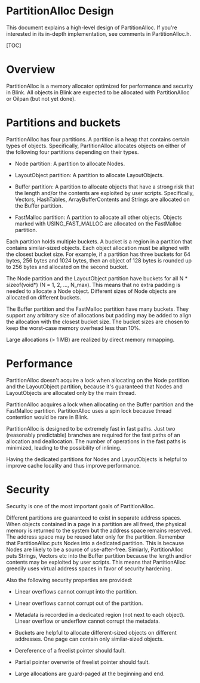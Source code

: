 # PartitionAlloc Design

This document explains a high-level design of PartitionAlloc.
If you're interested in its in-depth implementation, see comments
in PartitionAlloc.h.

[TOC]

# Overview

PartitionAlloc is a memory allocator optimized for performance and security
in Blink. All objects in Blink are expected to be allocated with
PartitionAlloc or Oilpan (but not yet done).

# Partitions and buckets

PartitionAlloc has four partitions. A partition is a heap that contains
certain types of objects. Specifically, PartitionAlloc allocates objects
on either of the following four partitions depending on their types.

* Node partition: A partition to allocate Nodes.

* LayoutObject partition: A partition to allocate LayoutObjects.

* Buffer partition: A partition to allocate objects that have a strong risk
that the length and/or the contents are exploited by user scripts.
Specifically, Vectors, HashTables, ArrayBufferContents and Strings are
allocated on the Buffer partition.

* FastMalloc partition: A partition to allocate all other objects.
Objects marked with USING_FAST_MALLOC are allocated on the FastMalloc partition.

Each partition holds multiple buckets. A bucket is a region in a partition
that contains similar-sized objects. Each object allocation must be aligned
with the closest bucket size. For example, if a partition has three buckets
for 64 bytes, 256 bytes and 1024 bytes, then an object of 128 bytes is
rounded up to 256 bytes and allocated on the second bucket.

The Node partition and the LayoutObject partition have buckets for all
N * sizeof(void*) (N = 1, 2, ..., N_max). This means that no extra padding
is needed to allocate a Node object. Different sizes of Node objects are
allocated on different buckets.

The Buffer partition and the FastMalloc partition have many buckets.
They support any arbitrary size of allocations but padding may be added
to align the allocation with the closest bucket size. The bucket sizes are
chosen to keep the worst-case memory overhead less than 10%.

Large allocations (> 1 MB) are realized by direct memory mmapping.

# Performance

PartitionAlloc doesn't acquire a lock when allocating on the Node partition and
the LayoutObject partition, because it's guaranteed that Nodes and LayoutObjects
are allocated only by the main thread.

PartitionAlloc acquires a lock when allocating on the Buffer partition and
the FastMalloc partition. PartitionAlloc uses a spin lock because thread contention
would be rare in Blink.

PartitionAlloc is designed to be extremely fast in fast paths. Just two
(reasonably predictable) branches are required for the fast paths of an
allocation and deallocation. The number of operations in the fast paths
is minimized, leading to the possibility of inlining.

Having the dedicated partitions for Nodes and LayoutObjects is helpful
to improve cache locality and thus improve performance.

# Security

Security is one of the most important goals of PartitionAlloc.

Different partitions are guaranteed to exist in separate address spaces.
When objects contained in a page in a partition are all freed,
the physical memory is returned to the system but the address space
remains reserved. The address space may be reused later only for the partition.
Remember that PartitionAlloc puts Nodes into a dedicated partition.
This is because Nodes are likely to be a source of use-after-free.
Simiarly, PartitionAlloc puts Strings, Vectors etc into the Buffer partition
because the length and/or contents may be exploited by user scripts.
This means that PartitionAlloc greedily uses virtual address spaces in favor of
security hardening.

Also the following security properties are provided:

* Linear overflows cannot corrupt into the partition.

* Linear overflows cannot corrupt out of the partition.

* Metadata is recorded in a dedicated region (not next to each object).
Linear overflow or underflow cannot corrupt the metadata.

* Buckets are helpful to allocate different-sized objects on different addresses.
One page can contain only similar-sized objects.

* Dereference of a freelist pointer should fault.

* Partial pointer overwrite of freelist pointer should fault.

* Large allocations are guard-paged at the beginning and end.

